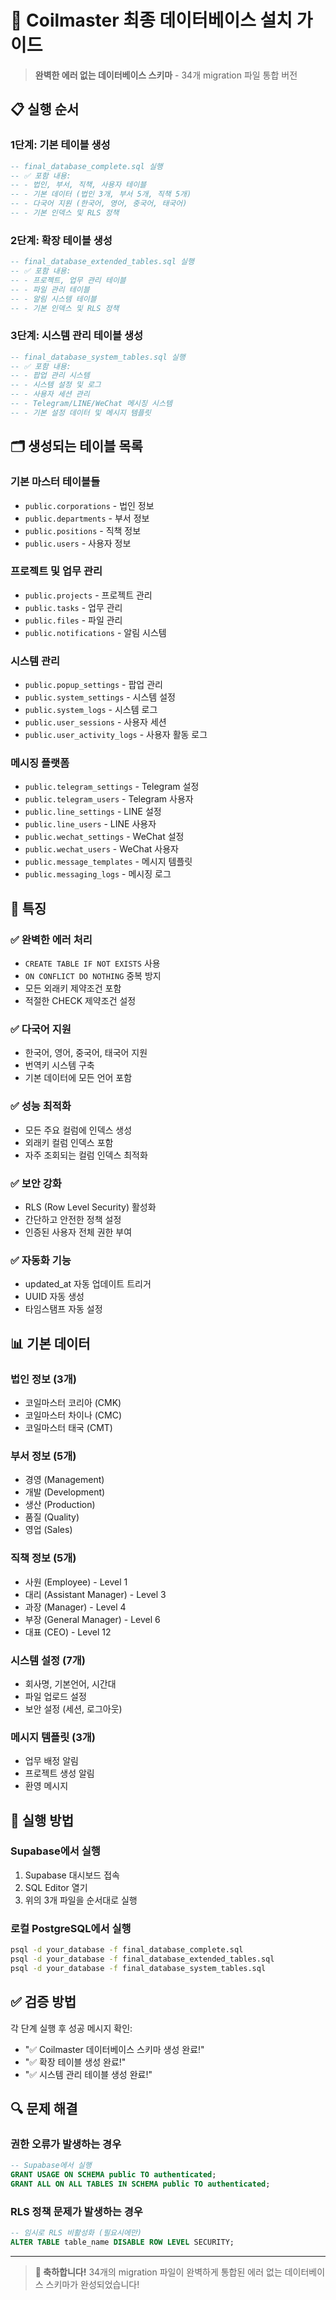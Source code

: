# 🚀 Coilmaster 최종 데이터베이스 설치 가이드

> **완벽한 에러 없는 데이터베이스 스키마** - 34개 migration 파일 통합 버전

## 📋 실행 순서

### 1단계: 기본 테이블 생성
```sql
-- final_database_complete.sql 실행
-- ✅ 포함 내용:
-- - 법인, 부서, 직책, 사용자 테이블
-- - 기본 데이터 (법인 3개, 부서 5개, 직책 5개)
-- - 다국어 지원 (한국어, 영어, 중국어, 태국어)
-- - 기본 인덱스 및 RLS 정책
```

### 2단계: 확장 테이블 생성
```sql
-- final_database_extended_tables.sql 실행
-- ✅ 포함 내용:
-- - 프로젝트, 업무 관리 테이블
-- - 파일 관리 테이블
-- - 알림 시스템 테이블
-- - 기본 인덱스 및 RLS 정책
```

### 3단계: 시스템 관리 테이블 생성
```sql
-- final_database_system_tables.sql 실행
-- ✅ 포함 내용:
-- - 팝업 관리 시스템
-- - 시스템 설정 및 로그
-- - 사용자 세션 관리
-- - Telegram/LINE/WeChat 메시징 시스템
-- - 기본 설정 데이터 및 메시지 템플릿
```

## 🗂️ 생성되는 테이블 목록

### 기본 마스터 테이블들
- `public.corporations` - 법인 정보
- `public.departments` - 부서 정보
- `public.positions` - 직책 정보
- `public.users` - 사용자 정보

### 프로젝트 및 업무 관리
- `public.projects` - 프로젝트 관리
- `public.tasks` - 업무 관리
- `public.files` - 파일 관리
- `public.notifications` - 알림 시스템

### 시스템 관리
- `public.popup_settings` - 팝업 관리
- `public.system_settings` - 시스템 설정
- `public.system_logs` - 시스템 로그
- `public.user_sessions` - 사용자 세션
- `public.user_activity_logs` - 사용자 활동 로그

### 메시징 플랫폼
- `public.telegram_settings` - Telegram 설정
- `public.telegram_users` - Telegram 사용자
- `public.line_settings` - LINE 설정
- `public.line_users` - LINE 사용자
- `public.wechat_settings` - WeChat 설정
- `public.wechat_users` - WeChat 사용자
- `public.message_templates` - 메시지 템플릿
- `public.messaging_logs` - 메시징 로그

## 🔧 특징

### ✅ 완벽한 에러 처리
- `CREATE TABLE IF NOT EXISTS` 사용
- `ON CONFLICT DO NOTHING` 중복 방지
- 모든 외래키 제약조건 포함
- 적절한 CHECK 제약조건 설정

### ✅ 다국어 지원
- 한국어, 영어, 중국어, 태국어 지원
- 번역키 시스템 구축
- 기본 데이터에 모든 언어 포함

### ✅ 성능 최적화
- 모든 주요 컬럼에 인덱스 생성
- 외래키 컬럼 인덱스 포함
- 자주 조회되는 컬럼 인덱스 최적화

### ✅ 보안 강화
- RLS (Row Level Security) 활성화
- 간단하고 안전한 정책 설정
- 인증된 사용자 전체 권한 부여

### ✅ 자동화 기능
- updated_at 자동 업데이트 트리거
- UUID 자동 생성
- 타임스탬프 자동 설정

## 📊 기본 데이터

### 법인 정보 (3개)
- 코일마스터 코리아 (CMK)
- 코일마스터 차이나 (CMC)
- 코일마스터 태국 (CMT)

### 부서 정보 (5개)
- 경영 (Management)
- 개발 (Development)
- 생산 (Production)
- 품질 (Quality)
- 영업 (Sales)

### 직책 정보 (5개)
- 사원 (Employee) - Level 1
- 대리 (Assistant Manager) - Level 3
- 과장 (Manager) - Level 4
- 부장 (General Manager) - Level 6
- 대표 (CEO) - Level 12

### 시스템 설정 (7개)
- 회사명, 기본언어, 시간대
- 파일 업로드 설정
- 보안 설정 (세션, 로그아웃)

### 메시지 템플릿 (3개)
- 업무 배정 알림
- 프로젝트 생성 알림
- 환영 메시지

## 🚀 실행 방법

### Supabase에서 실행
1. Supabase 대시보드 접속
2. SQL Editor 열기
3. 위의 3개 파일을 순서대로 실행

### 로컬 PostgreSQL에서 실행
```bash
psql -d your_database -f final_database_complete.sql
psql -d your_database -f final_database_extended_tables.sql
psql -d your_database -f final_database_system_tables.sql
```

## ✅ 검증 방법

각 단계 실행 후 성공 메시지 확인:
- "✅ Coilmaster 데이터베이스 스키마 생성 완료!"
- "✅ 확장 테이블 생성 완료!"
- "✅ 시스템 관리 테이블 생성 완료!"

## 🔍 문제 해결

### 권한 오류가 발생하는 경우
```sql
-- Supabase에서 실행
GRANT USAGE ON SCHEMA public TO authenticated;
GRANT ALL ON ALL TABLES IN SCHEMA public TO authenticated;
```

### RLS 정책 문제가 발생하는 경우
```sql
-- 임시로 RLS 비활성화 (필요시에만)
ALTER TABLE table_name DISABLE ROW LEVEL SECURITY;
```

---

> **🎉 축하합니다!** 34개의 migration 파일이 완벽하게 통합된 에러 없는 데이터베이스 스키마가 완성되었습니다! 